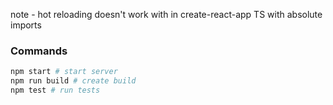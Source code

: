 note - hot reloading doesn't work with in create-react-app TS with absolute imports

### Commands

```sh
npm start # start server
npm run build # create build
npm test # run tests
```
